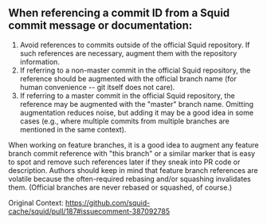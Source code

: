 When referencing a commit ID from a Squid commit message or documentation:
----

1. Avoid references to commits outside of the official Squid repository. If
   such references are necessary, augment them with the repository
   information.
2. If referring to a non-master commit in the official Squid repository, the
   reference should be augmented with the official branch name (for human
   convenience -- git itself does not care).
3. If referring to a master commit in the official Squid repository, the
   reference may be augmented with the "master" branch name. Omitting
   augmentation reduces noise, but adding it may be a good idea in some cases
   (e.g., where multiple commits from multiple branches are mentioned in the
   same context).

When working on feature branches, it is a good idea to augment any feature
branch commit reference with "this branch" or a similar marker that is easy to
spot and remove such references later if they sneak into PR code or
description. Authors should keep in mind that feature branch references are
volatile because the often-required rebasing and/or squashing invalidates
them. (Official branches are never rebased or squashed, of course.)

Original Context:
https://github.com/squid-cache/squid/pull/187#issuecomment-387092785
